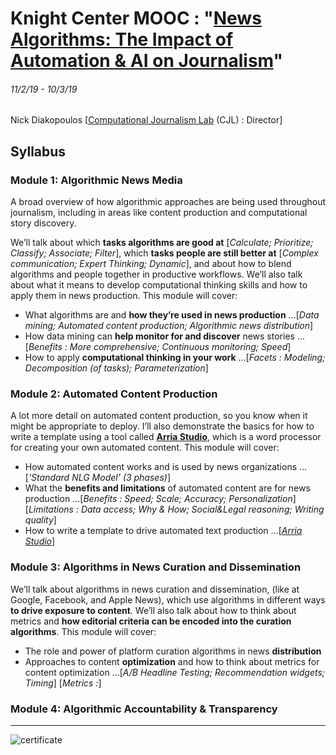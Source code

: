 # Knight Center MOOC : "[News Algorithms: The Impact of Automation & AI on Journalism](https://journalismcourses.org/ALG0119.html)"
###### 11/2/19 - 10/3/19

Nick Diakopoulos [[Computational Journalism Lab](http://cjlab.stanford.edu/) (CJL) : Director]

## Syllabus
### Module 1: Algorithmic News Media
A broad overview of how algorithmic approaches are being used throughout journalism, including in areas like content production and computational story discovery.

We’ll talk about which **tasks algorithms are good at** [*Calculate; Prioritize; Classify; Associate; Filter*], which **tasks people are still better at** [*Complex communication; Expert Thinking; Dynamic*], and about how to blend algorithms and people together in productive workflows. We’ll also talk about what it means to develop computational thinking skills and how to apply them in news production. This module will cover:

* What algorithms are and **how they’re used in news production** ...[*Data mining; Automated content production; Algorithmic news distribution*]
* How data mining can **help monitor for and discover** news stories ...[*Benefits : More comprehensive; Continuous monitoring; Speed*]
* How to apply **computational thinking in your work** ...[*Facets : Modeling; Decomposition (of tasks); Parameterization*]


### Module 2: Automated Content Production
A lot more detail on automated content production, so you know when it might be appropriate to deploy. I’ll also demonstrate the basics for how to write a template using a tool called **[Arria Studio](https://www.arria.com/studio/studio-overview/)**, which is a word processor for creating your own automated content. This module will cover:

* How automated content works and is used by news organizations ...[*‘Standard NLG Model’ (3 phases)*]
* What the **benefits and limitations** of automated content are for news production ...[*Benefits : Speed; Scale; Accuracy; Personalization*] [*Limitations : Data access; Why & How; Social&Legal reasoning; Writing quality*]
* How to write a template to drive automated text production ...[*[Arria Studio](https://www.arria.com/studio/studio-overview/)*]


### Module 3: Algorithms in News Curation and Dissemination
We’ll talk about algorithms in news curation and dissemination, (like at Google, Facebook, and Apple News), which use algorithms in different ways **to drive exposure to content**. We’ll also talk about how to think about metrics and **how editorial criteria can be encoded into the curation algorithms**. This module will cover:

* The role and power of platform curation algorithms in news **distribution**
* Approaches to content **optimization** and how to think about metrics for content optimization ...[*A/B Headline Testing; Recommendation widgets; Timing*] [*Metrics :*]


### Module 4: Algorithmic Accountability & Transparency

---

![certificate](MAP0918_Certificate.png "certificate")